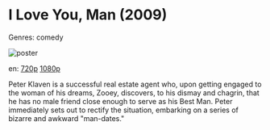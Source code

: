 # I Love You, Man (2009)

Genres: comedy

![poster](http://image.tmdb.org/t/p/w500/gFL5cazCOhgsoO2mQuYPMdFekfE.jpg)

en:
  [720p](magnet:?xt=urn:btih:D2FE3EE6CBE59821FDEFA816F257B2BC3AC2270C&tr=udp://glotorrents.pw:6969/announce&tr=udp://tracker.opentrackr.org:1337/announce&tr=udp://torrent.gresille.org:80/announce&tr=udp://tracker.openbittorrent.com:80&tr=udp://tracker.coppersurfer.tk:6969&tr=udp://tracker.leechers-paradise.org:6969&tr=udp://p4p.arenabg.ch:1337&tr=udp://tracker.internetwarriors.net:1337)
  [1080p](magnet:?xt=urn:btih:200E89E6D55D876FB1807FC3396AC212C40EA707&tr=udp://glotorrents.pw:6969/announce&tr=udp://tracker.opentrackr.org:1337/announce&tr=udp://torrent.gresille.org:80/announce&tr=udp://tracker.openbittorrent.com:80&tr=udp://tracker.coppersurfer.tk:6969&tr=udp://tracker.leechers-paradise.org:6969&tr=udp://p4p.arenabg.ch:1337&tr=udp://tracker.internetwarriors.net:1337)
  


Peter Klaven is a successful real estate agent who, upon getting engaged to the woman of his dreams, Zooey, discovers, to his dismay and chagrin, that he has no male friend close enough to serve as his Best Man. Peter immediately sets out to rectify the situation, embarking on a series of bizarre and awkward "man-dates."